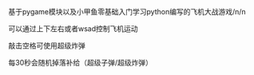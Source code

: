基于pygame模块以及小甲鱼零基础入门学习python编写的飞机大战游戏/n/n


可以通过上下左右或者wsad控制飞机运动

敲击空格可使用超级炸弹

每30秒会随机掉落补给（超级子弹/超级炸弹）
